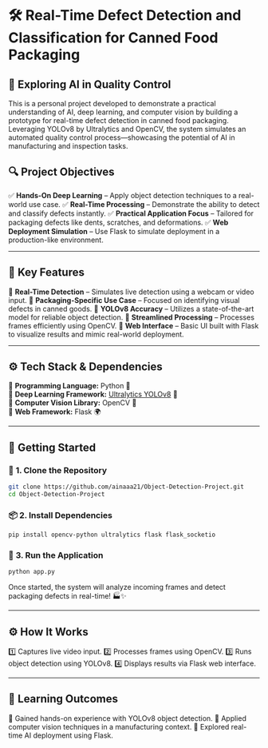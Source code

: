 # 🛠️ **Real-Time Defect Detection and Classification for Canned Food Packaging**  

## 🚀 **Exploring AI in Quality Control**

This is a personal project developed to demonstrate a practical understanding of AI, deep learning, and computer vision by building a prototype for real-time defect detection in canned food packaging. Leveraging YOLOv8 by Ultralytics and OpenCV, the system simulates an automated quality control process—showcasing the potential of AI in manufacturing and inspection tasks.  

## 🔍 **Project Objectives**
✅ **Hands-On Deep Learning** – Apply object detection techniques to a real-world use case. 
✅ **Real-Time Processing** – Demonstrate the ability to detect and classify defects instantly. 
✅ **Practical Application Focus** – Tailored for packaging defects like dents, scratches, and deformations. 
✅ **Web Deployment Simulation** – Use Flask to simulate deployment in a production-like environment. 

---

## 🌟 **Key Features**
🔹 **Real-Time Detection** – Simulates live detection using a webcam or video input.
🔹 **Packaging-Specific Use Case** – Focused on identifying visual defects in canned goods.
🔹 **YOLOv8 Accuracy** – Utilizes a state-of-the-art model for reliable object detection.
🔹 **Streamlined Processing** – Processes frames efficiently using OpenCV.
🔹 **Web Interface** – Basic UI built with Flask to visualize results and mimic real-world deployment.

---

## ⚙️ **Tech Stack & Dependencies**  
📌 **Programming Language:** Python 🐍  
📌 **Deep Learning Framework:** [Ultralytics YOLOv8](https://github.com/ultralytics/ultralytics) 🤖  
📌 **Computer Vision Library:** OpenCV 👀  
📌 **Web Framework:** Flask 🌍  

---

## 🚀 **Getting Started**  
### 🔧 **1. Clone the Repository**
```bash
git clone https://github.com/ainaaa21/Object-Detection-Project.git
cd Object-Detection-Project
```

### 📦 **2. Install Dependencies**  
```bash
pip install opencv-python ultralytics flask flask_socketio
```

### 🚀 **3. Run the Application**  
```bash
python app.py
```
Once started, the system will analyze incoming frames and detect packaging defects in real-time! 🏭✨  

---
## ⚙️ **How It Works**
1️⃣ Captures live video input.
2️⃣ Processes frames using OpenCV.
3️⃣ Runs object detection using YOLOv8.
4️⃣ Displays results via Flask web interface.

---
## 💬 **Learning Outcomes**
🔹 Gained hands-on experience with YOLOv8 object detection.
🔹 Applied computer vision techniques in a manufacturing context.
🔹 Explored real-time AI deployment using Flask. 
